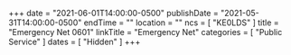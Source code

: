 +++
date = "2021-06-01T14:00:00-0500"
publishDate = "2021-05-31T14:00:00-0500"
endTime = ""
location = ""
ncs = [ "KE0LDS" ]
title = "Emergency Net 0601"
linkTitle = "Emergency Net"
categories = [ "Public Service" ]
dates = [ "Hidden" ]
+++
